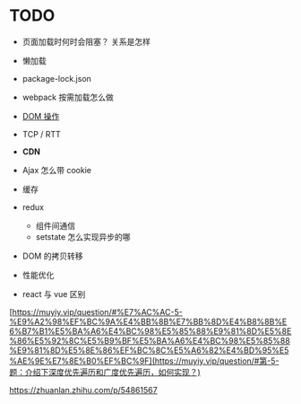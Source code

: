 # TODO

- 页面加载时何时会阻塞？ 关系是怎样
- 懒加载
- package-lock.json
- webpack 按需加载怎么做
- [DOM 操作](https://blog.csdn.net/Night_Emperor/article/details/78471051)

- TCP / RTT
- **CDN**
- Ajax 怎么带 cookie
- 缓存
- redux
  - 组件间通信
  - setstate 怎么实现异步的哪
- DOM 的拷贝转移
- 性能优化
- react 与 vue 区别

[https://muyiy.vip/question/#%E7%AC%AC-5-%E9%A2%98%EF%BC%9A%E4%BB%8B%E7%BB%8D%E4%B8%8B%E6%B7%B1%E5%BA%A6%E4%BC%98%E5%85%88%E9%81%8D%E5%8E%86%E5%92%8C%E5%B9%BF%E5%BA%A6%E4%BC%98%E5%85%88%E9%81%8D%E5%8E%86%EF%BC%8C%E5%A6%82%E4%BD%95%E5%AE%9E%E7%8E%B0%EF%BC%9F](https://muyiy.vip/question/#第-5-题：介绍下深度优先遍历和广度优先遍历，如何实现？)

https://zhuanlan.zhihu.com/p/54861567